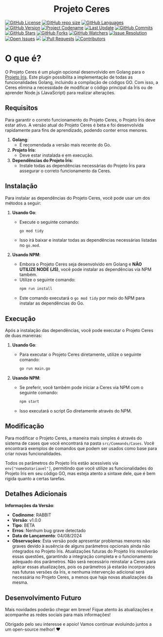 <p align="center">
    <h1 align="center">Projeto Ceres</h1>
    <a href="https://github.com/KillovSky/Ceres/blob/main/LICENSE"><img alt="GitHub License" src="https://img.shields.io/github/license/KillovSky/Ceres?color=blue&label=License&style=flat-square"></a>
    <a href="https://github.com/KillovSky/Ceres"><img alt="GitHub repo size" src="https://img.shields.io/github/repo-size/KillovSky/Ceres?label=Size%20%28With%20.git%20folder%29&style=flat-square"></a>
    <a href="https://api.github.com/repos/KillovSky/Ceres/languages"><img alt="GitHub Languages" src="https://img.shields.io/github/languages/count/KillovSky/Ceres?label=Code%20Languages&style=flat-square"></a>
    <a href="https://github.com/KillovSky/Ceres/blob/main/.github/CHANGELOG.md"><img alt="GitHub Version" src="https://img.shields.io/github/package-json/v/KillovSky/Ceres?label=Latest%20Version&style=flat-square"></a>
    <a href="https://github.com/KillovSky/Ceres/blob/main/.github/CHANGELOG.md"><img alt="Project Codename" src="https://img.shields.io/github/package-json/build_name/KillovSky/Ceres?label=Latest%20Codename"></a>
    <a href="https://github.com/KillovSky/Ceres/blob/main/.github/CHANGELOG.md"><img alt="Last Update" src="https://img.shields.io/github/package-json/build_date/KillovSky/Ceres?label=Latest%20Update"></a>
    <a href="https://github.com/KillovSky/Ceres/commits/main"><img alt="GitHub Commits" src="https://img.shields.io/github/commit-activity/y/KillovSky/Ceres?label=Commits&style=flat-square"></a>
    <a href="https://github.com/KillovSky/Ceres/stargazers/"><img title="GitHub Stars" src="https://img.shields.io/github/stars/KillovSky/Ceres?label=Stars&style=flat-square"></a>
    <a href="https://github.com/KillovSky/Ceres/network/members"><img title="GitHub Forks" src="https://img.shields.io/github/forks/KillovSky/Ceres?label=Forks&style=flat-square"></a>
    <a href="https://github.com/KillovSky/Ceres/watchers"><img title="GitHub Watchers" src="https://img.shields.io/github/watchers/KillovSky/Ceres?label=Watchers&style=flat-square"></a>
    <a href="http://isitmaintained.com/project/killovsky/Ceres"><img alt="Issue Resolution" src="http://isitmaintained.com/badge/resolution/killovsky/Ceres.svg"></a>
    <a href="http://isitmaintained.com/project/killovsky/Ceres"><img alt="Open Issues" src="http://isitmaintained.com/badge/open/killovsky/Ceres.svg"></a>
    <a href="https://hits.seeyoufarm.com"><img src="https://hits.seeyoufarm.com/api/count/incr/badge.svg?url=https%3A%2F%2Fgithub.com%2FKillovSky%2FCeres&count_bg=%2379C83D&title_bg=%23555555&icon=&icon_color=%23E7E7E7&title=Views&edge_flat=false"/></a>
    <a href="https://github.com/KillovSky/Ceres/pulls"><img alt="Pull Requests" src="https://img.shields.io/github/issues-pr/KillovSky/Ceres?label=Pull%20Requests&style=flat-square"></a>
    <a href="https://github.com/KillovSky/Ceres/graphs/contributors"><img alt="Contributors" src="https://img.shields.io/github/contributors/KillovSky/Ceres?label=Contribuidores&style=flat-square"></a>
</p>

# O que é?

O Projeto Ceres é um plugin opcional desenvolvido em Golang para o [Projeto Íris](https://github.com/KillovSky/Iris). Este plugin possibilita a implementação de todas as funcionalidades Golang, incluindo a compilação de códigos GO. Com isso, a Ceres elimina a necessidade de modificar o código principal da Íris ou de aprender Node.js (JavaScript) para realizar alterações.

## Requisitos

Para garantir o correto funcionamento do Projeto Ceres, o Projeto Íris deve estar ativo. A versão atual do Projeto Ceres é beta e foi desenvolvida rapidamente para fins de aprendizado, podendo conter erros menores.

1. **Golang**:
   - É recomendada a versão mais recente do Go.
2. **Projeto Íris**:
   - Deve estar instalada e em execução.
3. **Dependências do Projeto Íris**:
   - Instale todas as dependências necessárias do Projeto Íris para assegurar o correto funcionamento da Ceres.

## Instalação

Para instalar as dependências do Projeto Ceres, você pode usar um dos métodos a seguir:

1. **Usando Go**:
   - Execute o seguinte comando:
     ```bash
     go mod tidy
     ```
   - Isso irá baixar e instalar todas as dependências necessárias listadas no `go.mod`.

2. **Usando NPM**:
   - Embora o Projeto Ceres seja desenvolvido em Golang e **NÃO UTILIZE NODE (JS)**, você pode instalar as dependências via NPM também.
   - Utilize o seguinte comando:
     ```bash
     npm run install
     ```
   - Este comando executará o `go mod tidy` por meio do NPM para instalar as dependências do Go.

## Execução

Após a instalação das dependências, você pode executar o Projeto Ceres de duas maneiras:

1. **Usando Go**:
   - Para executar o Projeto Ceres diretamente, utilize o seguinte comando:
     ```bash
     go run main.go
     ```

2. **Usando NPM**:
   - Se preferir, você também pode iniciar a Ceres via NPM com o seguinte comando:
     ```bash
     npm start
     ```
   - Isso executará o script Go diretamente através do NPM.

## Modificação

Para modificar o Projeto Ceres, a maneira mais simples é através do sistema de cases que você encontrará na pasta `src/Commands/Cases`. Você encontrará exemplos de comandos que podem ser usados como base para criar novas funcionalidades.

Todos os parâmetros do Projeto Íris estão acessíveis via `env["nomeDaVariavel"]`, permitindo que você utilize as funcionalidades do Projeto Íris em seu código GO, mas esteja atento a sintaxe dele, que é bem rigida quanto a certas tarefas.

## Detalhes Adicionais

**Informações da Versão**:
- **Codinome**: RABBIT
- **Versão**: v1.0.0
- **Tipo**: BETA
- **Erros**: Nenhum bug grave detectado
- **Data de Lançamento**: 04/08/2024
- **Observações**: Esta versão pode apresentar problemas menores não graves devido à ausência de alguns parâmetros opcionais ainda não integrados no Projeto Íris. Atualizações futuras do Projeto Íris resolverão essas questões, garantindo a integração completa e o funcionamento adequado dos parâmetros. Não será necessário reinstalar a Ceres para aplicar essas atualizações, pois os parâmetros já estarão incorporados nas futuras versões da Íris, e nenhuma intervenção adicional será necessária no Projeto Ceres, a menos que haja novas atualizações da mesma.

## Desenvolvimento Futuro

Mais novidades poderão chegar em breve! Fique atento às atualizações e acompanhe as redes sociais para mais informações!

Obrigado pelo seu interesse e apoio! Vamos continuar evoluindo juntos a um open-source melhor! ❤️
